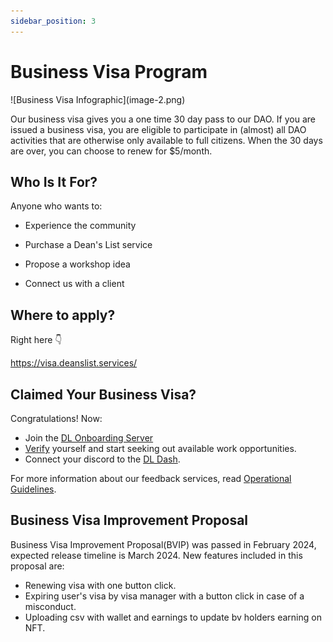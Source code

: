 ```yaml
---
sidebar_position: 3
---
```


# Business Visa Program

<div style={{textAlign: 'center'}}>
  ![Business Visa Infographic](image-2.png)
</div>

Our business visa gives you a one time 30 day pass to our DAO. If you are issued a business visa, you are eligible to participate in (almost) all DAO activities that are otherwise only available to full citizens. When the 30 days are over, you can choose to renew for $5/month.

## Who Is It For?

Anyone who wants to:

- Experience the community

- Purchase a Dean's List service

- Propose a workshop idea

- Connect us with a client

## Where to apply?

Right here 👇

[https://visa.deanslist.services/ ](https://visa.deanslist.services/)

## Claimed Your Business Visa?

Congratulations! Now:

- Join the [DL Onboarding Server](https://discord.gg/5j2FHKAXGh)
- [Verify](https://verify.deanslist.services/) yourself and start seeking out available work opportunities.
- Connect your discord to the [DL Dash](https://dash.deanslist.services/).

For more information about our feedback services, read [Operational Guidelines](/docs/Operational%20Guidelines/operations-intro).

## Business Visa Improvement Proposal

Business Visa Improvement Proposal(BVIP) was passed in February 2024, expected release timeline is March 2024. New features included in this proposal are:

- Renewing visa with one button click.
- Expiring user's visa by visa manager with a button click in case of a misconduct.
- Uploading csv with wallet and earnings to update bv holders earning on NFT.
